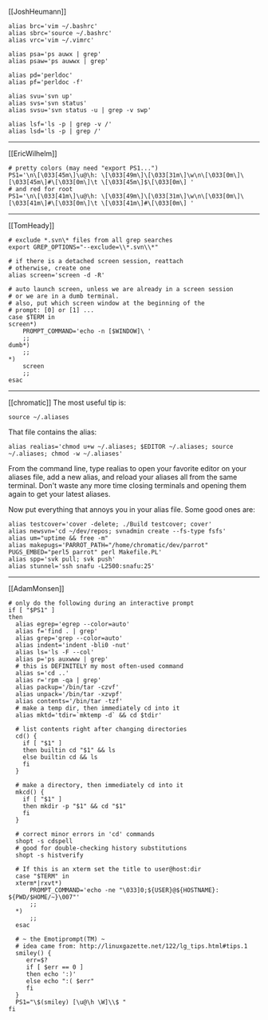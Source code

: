 [[JoshHeumann]]

    alias brc='vim ~/.bashrc'
    alias sbrc='source ~/.bashrc'
    alias vrc='vim ~/.vimrc'

    alias psa='ps auwx | grep'
    alias psaw='ps auwwx | grep'

    alias pd='perldoc'
    alias pf='perldoc -f'

    alias svu='svn up'
    alias svs='svn status'
    alias svsu='svn status -u | grep -v swp'

    alias lsf='ls -p | grep -v /'
    alias lsd='ls -p | grep /'

---

[[EricWilhelm]]

    # pretty colors (may need "export PS1...")
    PS1='\n\[\033[45m\]\u@\h: \[\033[49m\]\[\033[31m\]\w\n\[\033[0m\]\[\033[45m\]#\[\033[0m\]\t \[\033[45m\]$\[\033[0m\] '
    # and red for root
    PS1='\n\[\033[41m\]\u@\h: \[\033[49m\]\[\033[31m\]\w\n\[\033[0m\]\[\033[41m\]#\[\033[0m\]\t \[\033[41m\]#\[\033[0m\] '

---

[[TomHeady]]

    # exclude *.svn\* files from all grep searches
    export GREP_OPTIONS="--exclude=\\*.svn\\*"

    # if there is a detached screen session, reattach
    # otherwise, create one
    alias screen='screen -d -R'

    # auto launch screen, unless we are already in a screen session
    # or we are in a dumb terminal.
    # also, put which screen window at the beginning of the
    # prompt: [0] or [1] ...
    case $TERM in
    screen*)
        PROMPT_COMMAND='echo -n [$WINDOW]\ '
        ;;
    dumb*)
        ;;
    *)
        screen
        ;;
    esac

---

[[chromatic]]
The most useful tip is:

    source ~/.aliases

That file contains the alias:

    alias realias='chmod u+w ~/.aliases; $EDITOR ~/.aliases; source ~/.aliases; chmod -w ~/.aliases'

From the command line, type realias to open your favorite editor on your aliases file, add a new alias, and reload your aliases all from the same terminal.  Don't waste any more time closing terminals and opening them again to get your latest aliases.

Now put everything that annoys you in your alias file.  Some good ones are:

    alias testcover='cover -delete; ./Build testcover; cover'
    alias newsvn='cd ~/dev/repos; svnadmin create --fs-type fsfs'
    alias um="uptime && free -m"
    alias makepugs='PARROT_PATH="/home/chromatic/dev/parrot" PUGS_EMBED="perl5 parrot" perl Makefile.PL'
    alias spp='svk pull; svk push'
    alias stunnel='ssh snafu -L2500:snafu:25'

---

[[AdamMonsen]]

    # only do the following during an interactive prompt
    if [ "$PS1" ]
    then
      alias egrep='egrep --color=auto'
      alias f='find . | grep'
      alias grep='grep --color=auto'
      alias indent='indent -bli0 -nut'
      alias ls='ls -F --col'
      alias p='ps auxwww | grep'
      # this is DEFINITELY my most often-used command
      alias s='cd ..'
      alias r='rpm -qa | grep'
      alias packup='/bin/tar -czvf'
      alias unpack='/bin/tar -xzvpf'
      alias contents='/bin/tar -tzf'
      # make a temp dir, then immediately cd into it
      alias mktd='tdir=`mktemp -d` && cd $tdir'

      # list contents right after changing directories
      cd() {
        if [ "$1" ]
        then builtin cd "$1" && ls
        else builtin cd && ls
        fi
      }

      # make a directory, then immediately cd into it
      mkcd() {
        if [ "$1" ]
        then mkdir -p "$1" && cd "$1"
        fi
      }

      # correct minor errors in 'cd' commands
      shopt -s cdspell
      # good for double-checking history substitutions
      shopt -s histverify

      # If this is an xterm set the title to user@host:dir
      case "$TERM" in
      xterm*|rxvt*)
          PROMPT_COMMAND='echo -ne "\033]0;${USER}@${HOSTNAME}: ${PWD/$HOME/~}\007"'
          ;;
      *)
          ;;
      esac

      # ~ the Emotiprompt(TM) ~
      # idea came from: http://linuxgazette.net/122/lg_tips.html#tips.1
      smiley() {
         err=$?
         if [ $err == 0 ]
         then echo ':)'
         else echo ":( $err"
         fi
      }
      PS1="\$(smiley) [\u@\h \W]\\$ "
    fi
